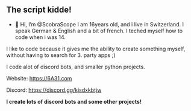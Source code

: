 ## The script kidde! ##
- 👋 Hi, I’m @ScobraScope
I am 16years old, and i live in Switzerland. I speak German & English and a bit of french. 
I teched myself how to code when i was 14. 

I like to code because it gives me the ability to create something myself, without having to search for 3. party apps ;)

I code alot of discord bots, and smaller python projects.

Website: https://6A31.com

Discord: https://discord.gg/kjsdxkbtjw


**I create lots of discord bots and some other projects!**

